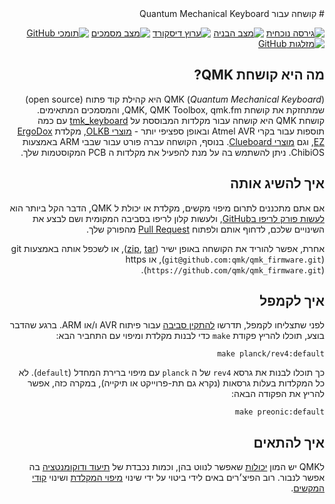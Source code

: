 <div dir="rtl" markdown="1">
# קושחה עבור Quantum Mechanical Keyboard

[![גירסה נוכחית](https://img.shields.io/github/tag/qmk/qmk_firmware.svg)](https://github.com/qmk/qmk_firmware/tags)
[![מצב הבניה](https://travis-ci.org/qmk/qmk_firmware.svg?branch=master)](https://travis-ci.org/qmk/qmk_firmware)
[![ערוץ דיסקורד](https://img.shields.io/discord/440868230475677696.svg)](https://discord.gg/Uq7gcHh)
[![מצב מסמכים](https://img.shields.io/badge/docs-ready-orange.svg)](https://docs.qmk.fm)
[![תומכי GitHub](https://img.shields.io/github/contributors/qmk/qmk_firmware.svg)](https://github.com/qmk/qmk_firmware/pulse/monthly)
[![מזלגות GitHub](https://img.shields.io/github/forks/qmk/qmk_firmware.svg?style=social&label=Fork)](https://github.com/qmk/qmk_firmware/)

## מה היא קושחת QMK?

QMK (*Quantum Mechanical Keyboard*) היא קהילת קוד פתוח (open source) שמתחזקת את קושחת QMK, QMK Toolbox, qmk.fm, והמסמכים המתאימים. קושחת QMK היא קושחה עבור מקלדות המבוססת על [tmk\_keyboard](https://github.com/tmk/tmk_keyboard) עם כמה תוספות עבור בקרי Atmel AVR ובאופן ספציפי יותר - [מוצרי OLKB](https://olkb.com), מקלדת [ErgoDox EZ](https://www.ergodox-ez.com), וגם [מוצרי Clueboard](https://clueboard.co/). בנוסף, הקושחה עברה פורט עבור שבבי ARM באמצעות ChibiOS. ניתן להשתמש בה על מנת להפעיל את מקלדות ה PCB המקוסטמות שלך.

## איך להשיג אותה

אם אתם מתכננים לתרום מיפוי מקשים, מקלדת או יכולת ל QMK, הדבר הקל ביותר הוא  [לעשות פורק לריפו בGitHub](https://github.com/qmk/qmk_firmware#fork-destination-box), ולעשות קלון לריפו בסביבה המקומית ושם לבצע את השינויים שלכם, לדחוף אותם ולפתוח  [Pull Request](https://github.com/qmk/qmk_firmware/pulls) מהפורק שלך.

אחרת, אפשר להוריד את הקושחה באופן ישיר ([zip](https://github.com/qmk/qmk_firmware/zipball/master), [tar](https://github.com/qmk/qmk_firmware/tarball/master)), או לשכפל אותה באמצעות git (`git@github.com:qmk/qmk_firmware.git`), או https (`https://github.com/qmk/qmk_firmware.git`).

## איך לקמפל

לפני שתצליחו לקמפל, תדרשו [להתקין סביבה](getting_started_build_tools.md) עבור פיתוח AVR ו/או ARM. ברגע שהדבר בוצע, תוכלו להריץ פקודת `make` כדי לבנות מקלדת ומיפוי עם התחביר הבא: 

    make planck/rev4:default

כך תוכלו לבנות את גרסא `rev4` של ה `planck` עם מיפוי ברירת המחדל (`default`). לא כל המקלדות בעלות גרסאות (נקרא גם תת-פרוייקט או תיקייה), במקרה כזה, אפשר להריץ את הפקודה הבאה: 

    make preonic:default

## איך להתאים

לQMK יש המון [יכולות](features.md) שאפשר לנווט בהן, וכמות נכבדת של [תיעוד ודוקומנטציה](https://docs.qmk.fm) בה אפשר לנבור. רוב הפיצ׳רים באים לידי ביטוי על ידי שינוי  [מיפוי המקלדת](keymap.md) ושינוי  [קודי המקשים](keycodes.md).
</div>

